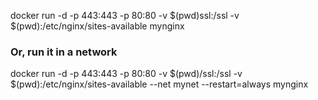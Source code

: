 docker run -d -p 443:443 -p 80:80 -v $(pwd)ssl:/ssl -v $(pwd):/etc/nginx/sites-available mynginx
### Or, run it in a network
docker run -d -p 443:443 -p 80:80 -v $(pwd)/ssl:/ssl -v $(pwd):/etc/nginx/sites-available --net mynet --restart=always mynginx
